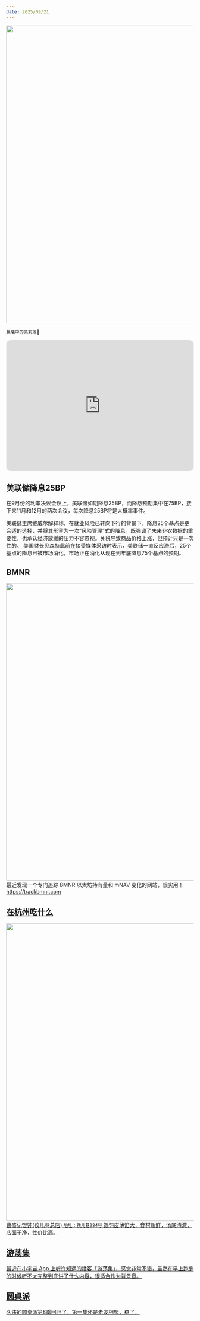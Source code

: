 ```yaml
---
date: 2025/09/21
---
```


<img src="/assets/90.jpeg" width="800" />

<small>晨曦中的芙莉莲🌅</small>

<iframe data-testid="embed-iframe" style="border-radius:12px" src="https://open.spotify.com/embed/track/7xx4P9DogV8sqUMtH3JXOn?utm_source=generator" width="100%" height="352" frameBorder="0" allowfullscreen="" allow="autoplay; clipboard-write; encrypted-media; fullscreen; picture-in-picture" loading="lazy"></iframe>

## 美联储降息25BP
在9月份的利率决议会议上，美联储如期降息25BP，而降息预期集中在75BP，接下来11月和12月的两次会议，每次降息25BP将是大概率事件。

美联储主席鲍威尔解释称，在就业风险已转向下行的背景下，降息25个基点是更合适的选择，并将其形容为一次“风险管理”式的降息。既强调了未来非农数据的重要性，也承认经济放缓的压力不容忽视。关税导致商品价格上涨，但预计只是一次性的。
美国财长贝森特此前在接受媒体采访时表示，美联储一直反应滞后，25个基点的降息已被市场消化，市场正在消化从现在到年底降息75个基点的预期。

## BMNR
<img src="/assets/91.jpg" width="800" />
最近发现一个专门追踪 BMNR 以太坊持有量和 mNAV 变化的网站，很实用！
<a href="https://trackbmnr.com">https://trackbmnr.com</>

## 在杭州吃什么
<img src="/assets/92.jpeg" width="800" />
曹盛记馄饨(孩儿巷总店)
<small>地址：孩儿巷234号</small>
馄饨皮薄馅大，食材新鲜，汤底清澈，店面干净，性价比高。

## 游荡集
最近在小宇宙 App 上听许知远的播客「游荡集」，感觉非常不错，虽然在早上跑步的时候听不太完整到底讲了什么内容，很适合作为背景音。

## 圆桌派
久违的圆桌派第8季回归了，第一集还是老友相聚，稳了。

